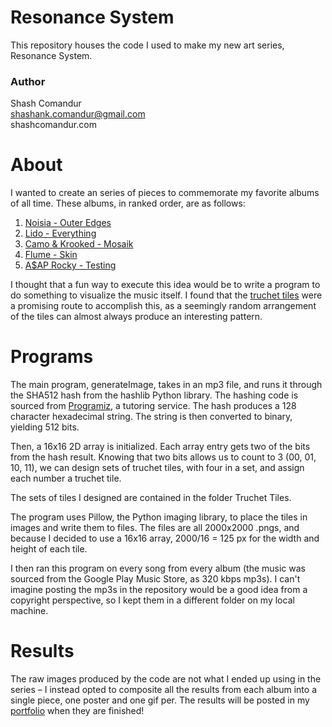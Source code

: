 # Resonance System
This repository houses the code I used to make my new art series, Resonance System.

### Author
Shash Comandur  
shashank.comandur@gmail.com  
shashcomandur.com

# About
I wanted to create an series of pieces to commemorate my favorite albums of all time. These albums, in ranked
order, are as follows:

1. [Noisia - Outer Edges](https://open.spotify.com/album/73TmwDD6mBOZh6sF9sKXZo?si=sEck0GHTSfG60NGug_0tPQ)
2. [Lido - Everything](https://open.spotify.com/album/78VgrlxNqlGg3ApYVdQHyM?si=DFmoTUNWQbKUVpOIbenrTw)
3. [Camo & Krooked - Mosaik](https://open.spotify.com/album/1miPtr5WVeMoYFvu0RZ6Mc?si=NzHVu0XLQw2Ve0TaSzHJQQ)
4. [Flume - Skin](https://open.spotify.com/album/4NZWRpoMuXaHU7csTjWdB5?si=RbSVDggmTqOstWr7P6dJng)
5. [A$AP Rocky - Testing](https://open.spotify.com/album/3MATDdrpHmQCmuOcozZjDa?si=8YCnrzwuRB2YDpLL-721AA)

I thought that a fun way to execute this idea would be to write a program to do something to visualize the music itself.
I found that the [truchet tiles](https://en.wikipedia.org/wiki/Truchet_tiles) were a promising route to accomplish this, as a
seemingly random arrangement of the tiles can almost always produce an interesting pattern. 


# Programs
The main program, generateImage, takes in an mp3 file, and runs it through the SHA512 hash from the hashlib Python library. 
The hashing code is sourced from [Programiz](https://www.programiz.com/python-programming/examples/hash-file), a tutoring service. The hash produces a 128 character hexadecimal string. The string is then converted to binary, yielding 512 bits. 

Then, a 16x16 2D array is initialized. Each array entry gets two of the bits from the hash result.
Knowing that two bits allows us to count to 3 (00, 01, 10, 11), we can design sets of truchet tiles,
with four in a set, and assign each number a truchet tile. 

The sets of tiles I designed are contained in the folder Truchet Tiles. 

The program uses Pillow, the Python imaging library, to place the tiles in images and write them to files. 
The files are all 2000x2000 .pngs, and because I decided to use a 16x16 array, 2000/16 = 125 px for the width
and height of each tile. 

I then ran this program on every song from every album (the music was sourced from the Google Play Music Store, as 320 kbps mp3s).
I can't imagine posting the mp3s in the repository would be a good idea from a copyright perspective, so I kept them in a different
folder on my local machine.

# Results
The raw images produced by the code are not what I ended up using in the series – I instead opted to composite all the results from
each album into a single piece, one poster and one gif per. The results will be posted in my [portfolio](http://shashcomandur.com/pages/portfolio.html) when they are finished!
 
